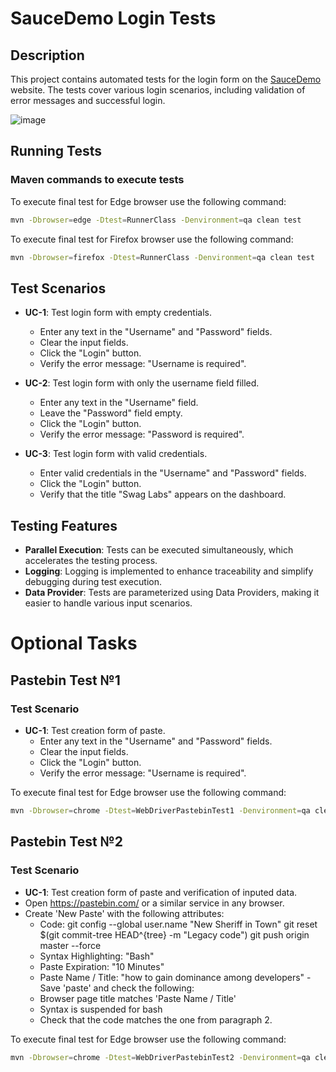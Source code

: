 # SauceDemo Login Tests

## Description

This project contains automated tests for the login form on the [SauceDemo](https://www.saucedemo.com/) website. The tests cover various login scenarios, including validation of error messages and successful login.

![image](https://github.com/user-attachments/assets/30d1589b-6719-4d5f-973c-bc97794dc9a2)


## Running Tests

### Maven commands to execute tests

To execute final test for Edge browser use the following command:
```bash
mvn -Dbrowser=edge -Dtest=RunnerClass -Denvironment=qa clean test
```

To execute final test for Firefox browser use the following command:
```bash
mvn -Dbrowser=firefox -Dtest=RunnerClass -Denvironment=qa clean test
```

## Test Scenarios

- **UC-1**: Test login form with empty credentials.
  - Enter any text in the "Username" and "Password" fields.
  - Clear the input fields.
  - Click the "Login" button.
  - Verify the error message: "Username is required".

- **UC-2**: Test login form with only the username field filled.
  - Enter any text in the "Username" field.
  - Leave the "Password" field empty.
  - Click the "Login" button.
  - Verify the error message: "Password is required".

- **UC-3**: Test login form with valid credentials.
  - Enter valid credentials in the "Username" and "Password" fields.
  - Click the "Login" button.
  - Verify that the title "Swag Labs" appears on the dashboard.

## Testing Features

  - **Parallel Execution**: Tests can be executed simultaneously, which accelerates the testing process.
  - **Logging**: Logging is implemented to enhance traceability and simplify debugging during test execution.
  - **Data Provider**: Tests are parameterized using Data Providers, making it easier to handle various input scenarios.

# Optional Tasks

## Pastebin Test №1
 
### Test Scenario

- **UC-1**: Test creation form of paste.
  - Enter any text in the "Username" and "Password" fields.
  - Clear the input fields.
  - Click the "Login" button.
  - Verify the error message: "Username is required".

To execute final test for Edge browser use the following command:
```bash
mvn -Dbrowser=chrome -Dtest=WebDriverPastebinTest1 -Denvironment=qa clean test
```

## Pastebin Test №2
 
### Test Scenario

- **UC-1**: Test creation form of paste and verification of inputed data.
- Open https://pastebin.com/ or a similar service in any browser.
- Create 'New Paste' with the following attributes:
   * Code:
            git config --global user.name  "New Sheriff in Town"
            git reset $(git commit-tree HEAD^{tree} -m "Legacy code")
            git push origin master --force
   * Syntax Highlighting: "Bash"
   * Paste Expiration: "10 Minutes"
   * Paste Name / Title: "how to gain dominance among developers"
-Save 'paste' and check the following:
   * Browser page title matches 'Paste Name / Title'
   * Syntax is suspended for bash
   * Check that the code matches the one from paragraph 2.


To execute final test for Edge browser use the following command:
```bash
mvn -Dbrowser=chrome -Dtest=WebDriverPastebinTest2 -Denvironment=qa clean test
```

